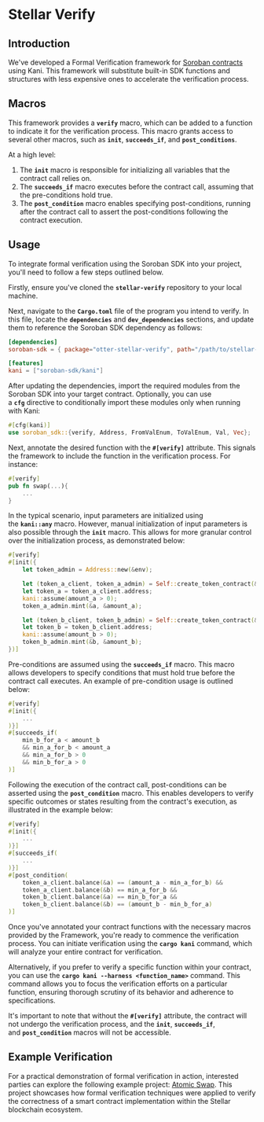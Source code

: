 # Stellar Verify

## Introduction

We've developed a Formal Verification framework for [Soroban contracts](https://soroban.stellar.org/) using Kani. This framework will substitute built-in SDK functions and structures with less expensive ones to accelerate the verification process.

## Macros

This framework provides a **`verify`** macro, which can be added to a function to indicate it for the verification process. This macro grants access to several other macros, such as **`init`**, **`succeeds_if`**, and **`post_conditions`**. 

At a high level:

1. The **`init`** macro is responsible for initializing all variables that the contract call relies on.
2. The **`succeeds_if`** macro executes before the contract call, assuming that the pre-conditions hold true. 
3. The **`post_condition`** macro enables specifying post-conditions, running after the contract call to assert the post-conditions following the contract execution.

## Usage

To integrate formal verification using the Soroban SDK into your project, you'll need to follow a few steps outlined below.

Firstly, ensure you've cloned the **`stellar-verify`** repository to your local machine.

Next, navigate to the **`Cargo.toml`** file of the program you intend to verify. In this file, locate the **`dependencies`** and **`dev_dependencies`** sections, and update them to reference the Soroban SDK dependency as follows:

```toml
[dependencies]
soroban-sdk = { package="otter-stellar-verify", path="/path/to/stellar-verify/stellar/otter-stellar-verify"}

[features]
kani = ["soroban-sdk/kani"]

```

After updating the dependencies, import the required modules from the Soroban SDK into your target contract. Optionally, you can use a **`cfg`** directive to conditionally import these modules only when running with Kani:

```rust
#[cfg(kani)]
use soroban_sdk::{verify, Address, FromValEnum, ToValEnum, Val, Vec};

```

Next, annotate the desired function with the **`#[verify]`** attribute. This signals the framework to include the function in the verification process. For instance:

```rust
#[verify]
pub fn swap(...){
    ...
}

```

In the typical scenario, input parameters are initialized using the **`kani::any`** macro. However, manual initialization of input parameters is also possible through the **`init`** macro. This allows for more granular control over the initialization process, as demonstrated below:

```rust
#[verify]
#[init({
    let token_admin = Address::new(&env);

    let (token_a_client, token_a_admin) = Self::create_token_contract(&env, &token_admin);
    let token_a = token_a_client.address;
    kani::assume(amount_a > 0);
    token_a_admin.mint(&a, &amount_a);

    let (token_b_client, token_b_admin) = Self::create_token_contract(&env, &token_admin);
    let token_b = token_b_client.address;
    kani::assume(amount_b > 0);
    token_b_admin.mint(&b, &amount_b);
})]

```

Pre-conditions are assumed using the **`succeeds_if`** macro. This macro allows developers to specify conditions that must hold true before the contract call executes. An example of pre-condition usage is outlined below:

```rust
#[verify]
#[init({
	...
)}]
#[succeeds_if(
    min_b_for_a < amount_b
    && min_a_for_b < amount_a
    && min_a_for_b > 0
    && min_b_for_a > 0
)]

```

Following the execution of the contract call, post-conditions can be asserted using the **`post_condition`** macro. This enables developers to verify specific outcomes or states resulting from the contract's execution, as illustrated in the example below:

```rust
#[verify]
#[init({
	...
)}]
#[succeeds_if(
	...
)}]
#[post_condition(
    token_a_client.balance(&a) == (amount_a - min_a_for_b) &&
    token_a_client.balance(&b) == min_a_for_b &&
    token_b_client.balance(&a) == min_b_for_a &&
    token_b_client.balance(&b) == (amount_b - min_b_for_a)
)]

```

Once you've annotated your contract functions with the necessary macros provided by the Framework, you're ready to commence the verification process. You can initiate verification using the **`cargo kani`** command, which will analyze your entire contract for verification.

Alternatively, if you prefer to verify a specific function within your contract, you can use the **`cargo kani --harness <function_name>`** command. This command allows you to focus the verification efforts on a particular function, ensuring thorough scrutiny of its behavior and adherence to specifications.

It's important to note that without the **`#[verify]`** attribute, the contract will not undergo the verification process, and the **`init`**, **`succeeds_if`**, and **`post_condition`** macros will not be accessible.

## Example Verification

For a practical demonstration of formal verification in action, interested parties can explore the following example project: [Atomic Swap](https://github.com/otter-sec/stellar-verify/tree/main/stellar/tests/atomic-swap). This project showcases how formal verification techniques were applied to verify the correctness of a smart contract implementation within the Stellar blockchain ecosystem.
